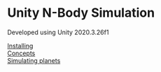 # Unity N-Body Simulation

Developed using Unity 2020.3.26f1

[Installing](./documentation/installing.md)<br>
[Concepts](./documentation/concepts.md)<br>
[Simulating planets](./documentation/simulating-planets.md)
